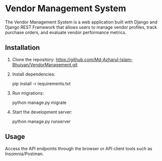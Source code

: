
# Vendor Management System

The Vendor Management System is a web application built with Django and Django REST Framework that allows users to manage vendor profiles, track purchase orders, and evaluate vendor performance metrics.

## Installation
1. Clone the repository:
 https://github.com/Md-Azharul-Islam-Bhuiyan/VendorManagement.git

2. Install dependencies:

    pip install -r requirements.txt
3. Run migrations:
  
   python manage.py migrate

4. Start the development server:

    python manage.py runserver

## Usage
Access the API endpoints through the browser or API client tools such as Insomnia/Postman.
